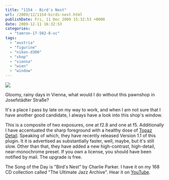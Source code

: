 ```yaml
---
title: "1154 - Bird's Nest"
url: /2009/12/1154-birds-nest.html
publishDate: Fri, 11 Dec 2009 15:32:53 +0000
date: 2009-12-11 16:32:53
categories: 
  - "tamron-17-502-8-vc"
tags: 
  - "austria"
  - "figurine"
  - "nikon-d300"
  - "shop"
  - "vienna"
  - "wien"
  - "window"
---
```

<a target="_blank" href="https://d25zfm9zpd7gm5.cloudfront.net/1200x1200/2009/20091210_084339_ps.jpg"><img src="https://d25zfm9zpd7gm5.cloudfront.net/0600x0600/2009/20091210_084339_ps.jpg" /></a>

Gloomy, rainy days in Vienna, what would I do without this pawnshop in Josefstädter Straße?

It's a place I pass by late on my way to work, and when I am not sure that I have another good candidate, I always have a look into this shop's window.

 This is a composite of two exposures, one at f2.8 and one at f5. Additionally I have accentuated the sharp foreground with a healthy dose of <a target="_blank" href="http://www.topazlabs.com/detail/">Topaz Detail</a>. Speaking of which, they have recently released Version 1.1 of this plugin. It it is advertised as substantially faster, well, maybe, but it's still slow. Other than that, they have added a new high-contrast, high-detail, near-monochrome preset. If you own a license, you should have been notified by mail. The upgrade is free.

The Song of the Day is "Bird's Nest" by Charlie Parker. I have it on my 168 CD collection called "The Ultimate Jazz Archive". Hear it on <a target="_blank" href="http://www.youtube.com/watch?v=tp4FEzoPIHo">YouTube</a>.
